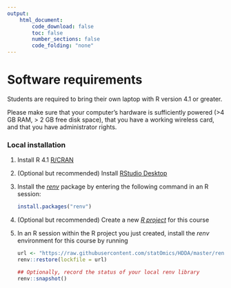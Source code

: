 ```yaml
---
output:
    html_document:
        code_download: false
        toc: false
        number_sections: false
        code_folding: "none"
---
```


# Software requirements

Students are required to bring their own laptop with R version 4.1 or greater.

Please make sure that your computer’s hardware is sufficiently powered (>4 GB RAM, > 2 GB free disk space), that you have a working wireless card, and that you have administrator rights.

### Local installation

1. Install R 4.1 [R/CRAN](https://cran.r-project.org)
2. (Optional but recommended) Install [RStudio Desktop](https://www.rstudio.com/products/rstudio/download/)
3. Install the [*renv*](https://rstudio.github.io/renv/index.html) package by entering the following command in an R session:

	```r
	install.packages("renv")
	```

5. (Optional but recommended) Create a new [*R project*](https://support.rstudio.com/hc/en-us/articles/200526207-Using-Projects) for this course
6. In an R session within the R project you just created, install the *renv* environment for this course by running

	```r
	url <- "https://raw.githubusercontent.com/statOmics/HDDA/master/renv.lock"
	renv::restore(lockfile = url)

	## Optionally, record the status of your local renv library
	renv::snapshot()
	```
